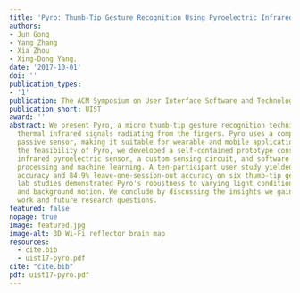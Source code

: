 ```yaml
---
title: 'Pyro: Thumb-Tip Gesture Recognition Using Pyroelectric Infrared Sensing.'
authors:
- Jun Gong
- Yang Zhang
- Xia Zhou
- Xing-Dong Yang.
date: '2017-10-01'
doi: ''
publication_types:
- '1'
publication: The ACM Symposium on User Interface Software and Technology (UIST), 2017.
publication_short: UIST
award: ''
abstract: We present Pyro, a micro thumb-tip gesture recognition technique based on
  thermal infrared signals radiating from the fingers. Pyro uses a compact, low-power
  passive sensor, making it suitable for wearable and mobile applications. To demonstrate
  the feasibility of Pyro, we developed a self-contained prototype consisting of the
  infrared pyroelectric sensor, a custom sensing circuit, and software for signal
  processing and machine learning. A ten-participant user study yielded a 93.9% cross-validation
  accuracy and 84.9% leave-one-session-out accuracy on six thumb-tip gestures. Subsequent
  lab studies demonstrated Pyro's robustness to varying light conditions, hand temperatures,
  and background motion. We conclude by discussing the insights we gained from this
  work and future research questions.
featured: false
nopage: true
image: featured.jpg
image-alt: 3D Wi-Fi reflector brain map
resources:
  - cite.bib
  - uist17-pyro.pdf
cite: "cite.bib"
pdf: uist17-pyro.pdf
---
```



